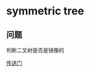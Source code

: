 # symmetric tree
## 问题
判断二叉树是否是镜像的

[传送门](https://leetcode.com/problems/symmetric-tree/description/)